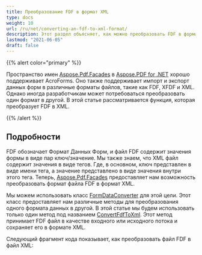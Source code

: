 ```yaml
---
title: Преобразование FDF в формат XML
type: docs
weight: 10
url: /ru/net/converting-an-fdf-to-xml-format/
description: Этот раздел объясняет, как можно преобразовать FDF в формат XML с помощью класса FormDataConverter.
lastmod: "2021-06-05"
draft: false
---
```


{{% alert color="primary" %}}

Пространство имен [Aspose.Pdf.Facades](https://reference.aspose.com/pdf/net/aspose.pdf.facades) в [Aspose.PDF for .NET](/pdf/ru/net/) хорошо поддерживает AcroForms. Оно также поддерживает импорт и экспорт данных форм в различные форматы файлов, такие как FDF, XFDF и XML. Однако иногда разработчикам может потребоваться преобразовать один формат в другой. В этой статье рассматривается функция, которая преобразует FDF в XML.

{{% /alert %}}

## Подробности

FDF обозначает Формат Данных Форм, и файл FDF содержит значения формы в виде пар ключ/значение. Мы также знаем, что XML файл содержит значения в виде тегов. Где, в основном, ключ представлен в виде имени тега, а значение представлено в виде значения внутри этого тега. Теперь, [Aspose.Pdf.Facades](https://reference.aspose.com/pdf/net/aspose.pdf.facades) предоставляет нам возможность преобразовать формат файла FDF в формат XML.

Мы можем использовать класс [FormDataConverter](https://reference.aspose.com/pdf/net/aspose.pdf.facades/formdataconverter) для этой цели. Этот класс предоставляет нам различные методы для преобразования одного формата данных в другой. В этой статье мы будем использовать только один метод под названием [ConvertFdfToXml](https://reference.aspose.com/pdf/net/aspose.pdf.facades/formdataconverter/methods/convertfdftoxml). Этот метод принимает FDF файл в качестве входного или исходного потока и сохраняет его в формате XML.

Следующий фрагмент кода показывает, как преобразовать файл FDF в файл XML: